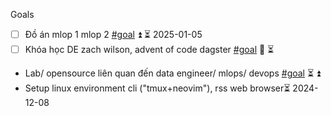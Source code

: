 Goals 
- [ ] Đồ án mlop 1 mlop 2 [#goal](app://obsidian.md/index.html#goal) ⏫ ⏳ 2025-01-05
- [ ] Khóa học DE zach wilson, advent of code dagster [#goal](app://obsidian.md/index.html#goal)  🔼 ⏳ 
-  Lab/ opensource liên quan đến data engineer/ mlops/ devops [#goal](app://obsidian.md/index.html#goal)  ⏳ ⏫ 
- Setup linux environment cli ("tmux+neovim"), rss web browser⏳ 2024-12-08 